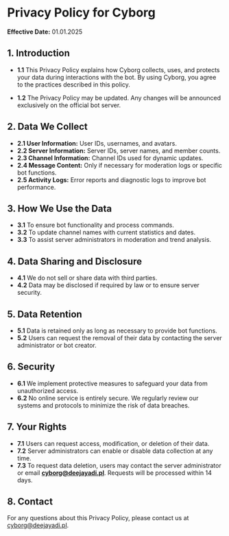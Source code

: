 # Privacy Policy for Cyborg

**Effective Date:** 01.01.2025

## 1. Introduction

- **1.1** This Privacy Policy explains how Cyborg collects, uses, and protects your data during interactions with the bot. By using Cyborg, you agree to the practices described in this policy.

- **1.2** The Privacy Policy may be updated. Any changes will be announced exclusively on the official bot server.

## 2. Data We Collect

- **2.1 User Information:** User IDs, usernames, and avatars.
- **2.2 Server Information:** Server IDs, server names, and member counts.
- **2.3 Channel Information:** Channel IDs used for dynamic updates.
- **2.4 Message Content:** Only if necessary for moderation logs or specific bot functions.
- **2.5 Activity Logs:** Error reports and diagnostic logs to improve bot performance.

## 3. How We Use the Data

- **3.1** To ensure bot functionality and process commands.
- **3.2** To update channel names with current statistics and dates.
- **3.3** To assist server administrators in moderation and trend analysis.

## 4. Data Sharing and Disclosure

- **4.1** We do not sell or share data with third parties.
- **4.2** Data may be disclosed if required by law or to ensure server security.

## 5. Data Retention

- **5.1** Data is retained only as long as necessary to provide bot functions.
- **5.2** Users can request the removal of their data by contacting the server administrator or bot creator.

## 6. Security

- **6.1** We implement protective measures to safeguard your data from unauthorized access.
- **6.2** No online service is entirely secure. We regularly review our systems and protocols to minimize the risk of data breaches.

## 7. Your Rights

- **7.1** Users can request access, modification, or deletion of their data.
- **7.2** Server administrators can enable or disable data collection at any time.
- **7.3** To request data deletion, users may contact the server administrator or email **cyborg@deejayadi.pl**. Requests will be processed within 14 days.

## 8. Contact

For any questions about this Privacy Policy, please contact us at cyborg@deejayadi.pl.
